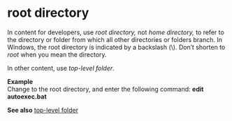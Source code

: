 # root directory

In content for developers, use *root directory,* not *home directory,* to refer to the directory or folder from which all other directories or folders branch. In Windows, the root directory is indicated by a backslash (\\). Don’t shorten to *root* when you mean the directory.

In other content, use *top-level folder*.

**Example**  
Change to the root directory, and enter the following command: **edit autoexec.bat**

**See also**  [top-level folder](../t/top-level-folder.md)
